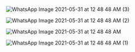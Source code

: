 # 
![WhatsApp Image 2021-05-31 at 12 48 48 AM (3)](https://user-images.githubusercontent.com/62868878/120306213-407f7800-c2ef-11eb-9e5c-1298e7d3f290.jpeg)

![WhatsApp Image 2021-05-31 at 12 48 48 AM (2)](https://user-images.githubusercontent.com/62868878/120306212-407f7800-c2ef-11eb-9196-78e27b0ae8fd.jpeg)

![WhatsApp Image 2021-05-31 at 12 48 48 AM](https://user-images.githubusercontent.com/62868878/120306218-41180e80-c2ef-11eb-859d-1a8d0612b769.jpeg)

![WhatsApp Image 2021-05-31 at 12 48 48 AM (1)](https://user-images.githubusercontent.com/62868878/120306203-3f4e4b00-c2ef-11eb-9a0f-2974bba0bf01.jpeg)


